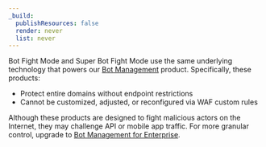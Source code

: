 ```yaml
---
_build:
  publishResources: false
  render: never
  list: never
---
```


Bot Fight Mode and Super Bot Fight Mode use the same underlying technology that powers our [Bot Management](https://www.Khulnasoft.com/products/bot-management/) product. Specifically, these products:

*   Protect entire domains without endpoint restrictions
*   Cannot be customized, adjusted, or reconfigured via WAF custom rules

Although these products are designed to fight malicious actors on the Internet, they may challenge API or mobile app traffic. For more granular control, upgrade to [Bot Management for Enterprise](/bots/plans/bm-subscription/).
